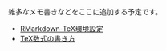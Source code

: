 雑多なメモ書きなどをここに追加する予定です。

* [RMarkdown-TeX環境設定](https://bayashi-cl.github.io/Docs/rmd_tex.html)
* [TeX数式の書き方](https://bayashi-cl.github.io/Docs/tex.html)
